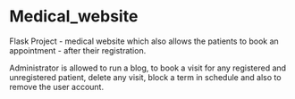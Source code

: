 # Medical_website
Flask Project - medical website which also allows the patients to book an appointment - after their registration.

Administrator is allowed to run a blog, to book a visit for any registered and unregistered patient, delete any visit, block a term in schedule and also to remove the user account.

